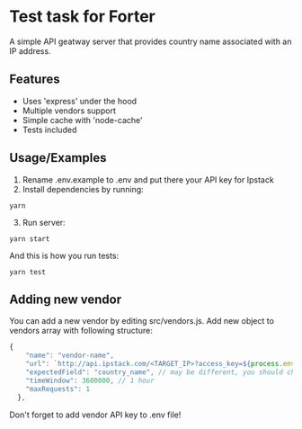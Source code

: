 
# Test task for Forter

A simple API geatway server that provides country name associated with an IP address.


## Features

- Uses 'express' under the hood
- Multiple vendors support
- Simple cache with 'node-cache'
- Tests included


## Usage/Examples
1. Rename .env.example to .env and put there your API key for Ipstack
2. Install dependencies by running:
```
yarn
```

3. Run server:
```
yarn start
```

And this is how you run tests:
```
yarn test
```


## Adding new vendor

You can add a new vendor by editing src/vendors.js.
Add new object to vendors array with following structure:
```javascript
{
    "name": "vendor-name",
    "url": `http://api.ipstack.com/<TARGET_IP>?access_key=${process.env.VENDOR_NAME}&fields=country_name`,
    "expectedField": "country_name", // may be different, you should check the vendor API docs
    "timeWindow": 3600000, // 1 hour
    "maxRequests": 1
  },
```

Don't forget to add vendor API key to .env file!